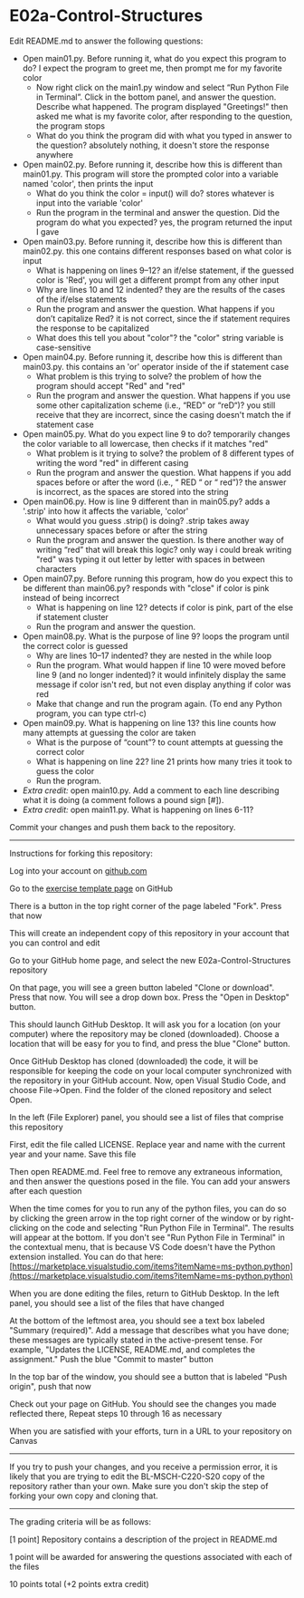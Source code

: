 
# E02a-Control-Structures

Edit README.md to answer the following questions:

- Open main01.py. Before running it, what do you expect this program to do?
    I expect the program to greet me, then prompt me for my favorite color
  - Now right click on the main1.py window and select “Run Python File in Terminal”. Click in the bottom panel, and answer the question. Describe what happened.
      The program displayed "Greetings!" then asked me what is my favorite color, after responding to the question, the program stops
  - What do you think the program did with what you typed in answer to the question?
      absolutely nothing, it doesn't store the response anywhere
- Open main02.py. Before running it, describe how this is different than main01.py.
    This program will store the prompted color into a variable named 'color', then prints the input
  - What do you think the color = input() will do?
    stores whatever is input into the variable 'color'
  - Run the program in the terminal and answer the question. Did the program do what you expected?
    yes, the program returned the input I gave
- Open main03.py. Before running it, describe how this is different than main02.py.
  this one contains different responses based on what color is input
  - What is happening on lines 9–12?
    an if/else statement, if the guessed color is 'Red', you will get a different prompt from any other input
  - Why are lines 10 and 12 indented?
    they are the results of the cases of the if/else statements
  - Run the program and answer the question. What happens if you don’t capitalize Red?
    it is not correct, since the if statement requires the response to be capitalized
  - What does this tell you about "color"?
    the "color" string variable is case-sensitive
- Open main04.py. Before running it, describe how this is different than main03.py.
  this contains an 'or' operator inside of the if statement case
  - What problem is this trying to solve?
    the problem of how the program should accept "Red" and "red"
  - Run the program and answer the question. What happens if you use some other capitalization scheme (i.e., “RED” or “reD“)?
    you still receive that they are incorrect, since the casing doesn't match the if statement case
- Open main05.py. What do you expect line 9 to do?
  temporarily changes the color variable to all lowercase, then checks if it matches "red"
  - What problem is it trying to solve?
    the problem of 8 different types of writing the word "red" in different casing
  - Run the program and answer the question. What happens if you add spaces before or after the word (i.e., “ RED “ or “ red”)?
    the answer is incorrect, as the spaces are stored into the string
 - Open main06.py. How is line 9 different than in main05.py?
  adds a '.strip' into how it affects the variable, 'color'
   - What would you guess .strip() is doing?
    .strip takes away unnecessary spaces before or after the string
   - Run the program and answer the question. Is there another way of writing “red” that will break this logic?
    only way i could break writing "red" was typing it out letter by letter with spaces in between characters
 - Open main07.py. Before running this program, how do you expect this to be different than main06.py?
  responds with "close" if color is pink instead of being incorrect
   - What is happening on line 12?
    detects if color is pink, part of the else if statement cluster
   - Run the program and answer the question.
 - Open main08.py. What is the purpose of line 9?
  loops the program until the correct color is guessed
   - Why are lines 10–17 indented?
    they are nested in the while loop
   - Run the program. What would happen if line 10 were moved before line 9 (and no longer indented)?
    it would infinitely display the same message if color isn't red, but not even display anything if color was red
   - Make that change and run the program again. (To end any Python program, you can type ctrl-c)
 - Open main09.py. What is happening on line 13?
  this line counts how many attempts at guessing the color are taken
   - What is the purpose of “count”?
    to count attempts at guessing the correct color
   - What is happening on line 22?
    line 21 prints how many tries it took to guess the color
   - Run the program.
 - *Extra credit:* open main10.py. Add a comment to each line describing what it is doing (a comment follows a pound sign [#]).
 - *Extra credit:* open main11.py. What is happening on lines 6-11?
  
Commit your changes and push them back to the repository.
 

---

Instructions for forking this repository:
 
Log into your account on [github.com](https://github.com)

Go to the [exercise template page](https://github.com/BL-MSCH-C220-S20/E02a-Control-Structures) on GitHub

There is a button in the top right corner of the page labeled "Fork". Press that now

This will create an independent copy of this repository in your account that you can control and edit

Go to your GitHub home page, and select the new E02a-Control-Structures repository

On that page, you will see a green button labeled "Clone or download". Press that now. You will see a drop down box. Press the "Open in Desktop" button.

This should launch GitHub Desktop. It will ask you for a location (on your computer) where the repository may be cloned (downloaded). Choose a location that will be easy for you to find, and press the blue "Clone" button.

Once GitHub Desktop has cloned (downloaded) the code, it will be responsible for keeping the code on your local computer synchronized with the repository in your GitHub account. Now, open Visual Studio Code, and choose File->Open. Find the folder of the cloned repository and select Open.

In the left (File Explorer) panel, you should see a list of files that comprise this repository

First, edit the file called LICENSE. Replace year and name with the current year and your name. Save this file

Then open README.md. Feel free to remove any extraneous information, and then answer the questions posed in the file. You can add your answers after each question

When the time comes for you to run any of the python files, you can do so by clicking the green arrow in the top right corner of the window or by right-clicking on the code and selecting "Run Python File in Terminal". The results will appear at the bottom. If you don't see "Run Python File in Terminal" in the contextual menu, that is because VS Code doesn't have the Python extension installed. You can do that here: [https://marketplace.visualstudio.com/items?itemName=ms-python.python](https://marketplace.visualstudio.com/items?itemName=ms-python.python)

When you are done editing the files, return to GitHub Desktop. In the left panel, you should see a list of the files that have changed

At the bottom of the leftmost area, you should see a text box labeled "Summary (required)". Add a message that describes what you have done; these messages are typically stated in the active-present tense. For example, "Updates the LICENSE, README.md, and completes the assignment." Push the blue "Commit to master" button

In the top bar of the window, you should see a button that is labeled "Push origin", push that now

Check out your page on GitHub. You should see the changes you made reflected there, Repeat steps 10 through 16 as necessary

When you are satisfied with your efforts, turn in a URL to your repository on Canvas

---
If you try to push your changes, and you receive a permission error, it is likely that you are trying to edit the BL-MSCH-C220-S20 copy of the repository rather than your own. Make sure you don't skip the step of forking your own copy and cloning that.

---

The grading criteria will be as follows:
 
[1 point] Repository contains a description of the project in README.md

1 point will be awarded for answering the questions associated with each of the files

10 points total (+2 points extra credit)
